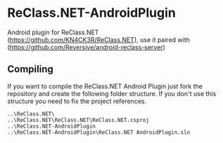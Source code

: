# ReClass.NET-AndroidPlugin

Android plugin for ReClass.NET (https://github.com/KN4CK3R/ReClass.NET), use it paired with (https://github.com/Reversive/android-reclass-server)

## Compiling

If you want to compile the ReClass.NET Android Plugin just fork the repository and create the following folder structure. If you don't use this structure you need to fix the project references.

```
..\ReClass.NET\
..\ReClass.NET\ReClass.NET\ReClass.NET.csproj
..\ReClass.NET-AndroidPlugin
..\ReClass.NET-AndroidPlugin\ReClass.NET AndroidPlugin.sln
```
